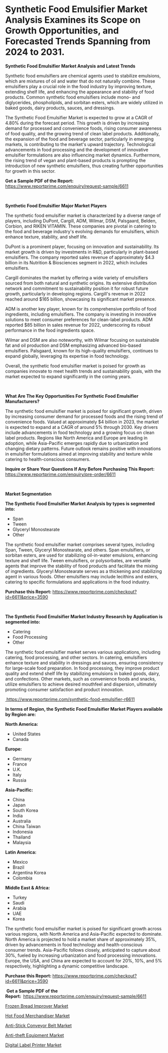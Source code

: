 <p><h1>Synthetic Food Emulsifier Market Analysis Examines its Scope on Growth Opportunities, and Forecasted Trends Spanning from 2024 to 2031.</h1></p><p><strong>Synthetic Food Emulsifier Market Analysis and Latest Trends</strong></p>
<p><p>Synthetic food emulsifiers are chemical agents used to stabilize emulsions, which are mixtures of oil and water that do not naturally combine. These emulsifiers play a crucial role in the food industry by improving texture, extending shelf life, and enhancing the appearance and stability of food products. Common synthetic food emulsifiers include mono- and diglycerides, phospholipids, and sorbitan esters, which are widely utilized in baked goods, dairy products, sauces, and dressings.</p><p>The Synthetic Food Emulsifier Market is expected to grow at a CAGR of 4.80% during the forecast period. This growth is driven by increasing demand for processed and convenience foods, rising consumer awareness of food quality, and the growing trend of clean label products. Additionally, the expansion of the food and beverage sector, particularly in emerging markets, is contributing to the market's upward trajectory. Technological advancements in food processing and the development of innovative emulsifier formulations are also influencing market dynamics. Furthermore, the rising trend of vegan and plant-based products is prompting the introduction of new synthetic emulsifiers, thus creating further opportunities for growth in this sector.</p></p>
<p><strong>Get a Sample PDF of the Report:&nbsp;</strong> <a href="https://www.reportprime.com/enquiry/request-sample/6611">https://www.reportprime.com/enquiry/request-sample/6611</a></p>
<p>&nbsp;</p>
<p><strong>Synthetic Food Emulsifier Major Market Players</strong></p>
<p><p>The synthetic food emulsifier market is characterized by a diverse range of players, including DuPont, Cargill, ADM, Wilmar, DSM, Palsgaard, Belden, Corbion, and RIKEN VITAMIN. These companies are pivotal in catering to the food and beverage industry's evolving demands for emulsifiers, which enhance texture, stability, and shelf life.</p><p>DuPont is a prominent player, focusing on innovation and sustainability. Its market growth is driven by investments in R&D, particularly in plant-based emulsifiers. The company reported sales revenue of approximately $4.3 billion in its Nutrition & Biosciences segment in 2022, which includes emulsifiers.</p><p>Cargill dominates the market by offering a wide variety of emulsifiers sourced from both natural and synthetic origins. Its extensive distribution network and commitment to sustainability position it for robust future growth, particularly in developing regions. Cargill's revenue in 2022 reached around $165 billion, showcasing its significant market presence.</p><p>ADM is another key player, known for its comprehensive portfolio of food ingredients, including emulsifiers. The company is investing in innovative solutions to meet consumer preferences for clean-label products. ADM reported $85 billion in sales revenue for 2022, underscoring its robust performance in the food ingredients space.</p><p>Wilmar and DSM are also noteworthy, with Wilmar focusing on sustainable fat and oil production and DSM emphasizing advanced bio-based emulsifiers. Palsgaard, known for its high-quality emulsifiers, continues to expand globally, leveraging its expertise in food technology.</p><p>Overall, the synthetic food emulsifier market is poised for growth as companies innovate to meet health trends and sustainability goals, with the market expected to expand significantly in the coming years.</p></p>
<p>&nbsp;</p>
<p><strong>What Are The Key Opportunities For Synthetic Food Emulsifier Manufacturers?</strong></p>
<p><p>The synthetic food emulsifier market is poised for significant growth, driven by increasing consumer demand for processed foods and the rising trend of convenience foods. Valued at approximately $4 billion in 2023, the market is expected to expand at a CAGR of around 5% through 2030. Key drivers include advancements in food technology and a growing focus on clean label products. Regions like North America and Europe are leading in adoption, while Asia-Pacific emerges rapidly due to urbanization and changing dietary patterns. Future outlook remains positive with innovations in emulsifier formulations aimed at improving stability and texture while catering to health-conscious consumers.</p></p>
<p><strong>Inquire or Share Your Questions If Any Before Purchasing This Report:</strong> <a href="https://www.reportprime.com/enquiry/pre-order/6611">https://www.reportprime.com/enquiry/pre-order/6611</a></p>
<p>&nbsp;</p>
<p><strong>Market Segmentation</strong></p>
<p><strong>The Synthetic Food Emulsifier Market Analysis by types is segmented into:</strong></p>
<p><ul><li>Span</li><li>Tween</li><li>Glyceryl Monostearate</li><li>Other</li></ul></p>
<p><p>The synthetic food emulsifier market comprises several types, including Span, Tween, Glyceryl Monostearate, and others. Span emulsifiers, or sorbitan esters, are used for stabilizing oil-in-water emulsions, enhancing texture and shelf life. Tween emulsifiers, or polysorbates, are versatile agents that improve the stability of food products and facilitate the mixing of ingredients. Glyceryl Monostearate serves as a thickening and stabilizing agent in various foods. Other emulsifiers may include lecithins and esters, catering to specific formulations and applications in the food industry.</p></p>
<p><strong>Purchase this Report:&nbsp;</strong><a href="https://www.reportprime.com/checkout?id=6611&price=3590">https://www.reportprime.com/checkout?id=6611&price=3590</a></p>
<p>&nbsp;</p>
<p><strong>The Synthetic Food Emulsifier Market Industry Research by Application is segmented into:</strong></p>
<p><ul><li>Catering</li><li>Food Processing</li><li>Other</li></ul></p>
<p><p>The synthetic food emulsifier market serves various applications, including catering, food processing, and other sectors. In catering, emulsifiers enhance texture and stability in dressings and sauces, ensuring consistency for large-scale food preparation. In food processing, they improve product quality and extend shelf life by stabilizing emulsions in baked goods, dairy, and confections. Other markets, such as convenience foods and snacks, utilize emulsifiers to achieve desired mouthfeel and dispersion, ultimately promoting consumer satisfaction and product innovation.</p></p>
<p><a href="https://www.reportprime.com/synthetic-food-emulsifier-r6611">&nbsp;https://www.reportprime.com/synthetic-food-emulsifier-r6611</a></p>
<p><strong>In terms of Region, the Synthetic Food Emulsifier Market Players available by Region are:</strong></p>
<p>
    <p> <strong> North America: </strong>
        <ul>
            <li>United States</li>
            <li>Canada</li>
        </ul>
        </p> 
    <p> <strong> Europe: </strong>
        <ul>
            <li>Germany</li>
            <li>France</li>
            <li>U.K.</li>
            <li>Italy</li>
            <li>Russia</li>
        </ul>
        </p> 
    <p> <strong> Asia-Pacific: </strong>
        <ul>
            <li>China</li>
            <li>Japan</li>
            <li>South Korea</li>
            <li>India</li>
            <li>Australia</li>
            <li>China Taiwan</li>
            <li>Indonesia</li>
            <li>Thailand</li>
            <li>Malaysia</li>
        </ul>
        </p> 
    <p> <strong> Latin America: </strong>
        <ul>
            <li>Mexico</li>
            <li>Brazil</li>
            <li>Argentina Korea</li>
            <li>Colombia</li>
        </ul>
        </p> 
    <p> <strong> Middle East & Africa: </strong>
        <ul>
            <li>Turkey</li>
            <li>Saudi</li>
            <li>Arabia</li>
            <li>UAE</li>
            <li>Korea</li>
        </ul>
    </p>
    </p>
<p><p>The synthetic food emulsifier market is poised for significant growth across various regions, with North America and Asia-Pacific expected to dominate. North America is projected to hold a market share of approximately 35%, driven by advancements in food technology and health-conscious consumer trends. Asia-Pacific follows closely, anticipated to capture about 30%, fueled by increasing urbanization and food processing innovations. Europe, the USA, and China are expected to account for 20%, 10%, and 5% respectively, highlighting a dynamic competitive landscape.</p></p>
<p><strong>Purchase this Report: </strong><a href="https://www.reportprime.com/checkout?id=6611&price=3590">https://www.reportprime.com/checkout?id=6611&price=3590</a></p>
<p>&nbsp;<strong>Get a Sample PDF of the Report:&nbsp;&nbsp;</strong><a href="https://www.reportprime.com/enquiry/request-sample/6611">https://www.reportprime.com/enquiry/request-sample/6611</a></p>
<p><strong></strong></p>
<p><p><a href="https://github.com/MariaWashington76/Market-Research-Report-List-1/blob/main/frozen-bread-improver-market.md">Frozen Bread Improver Market</a></p><p><a href="https://www.linkedin.com/pulse/global-hot-food-merchandiser-market-size-trends-analysis-regional-3rnic?trackingId=y3L1Zf5RSWKi%2BWYzRWGitg%3D%3D">Hot Food Merchandiser Market</a></p><p><a href="https://issuu.com/reportprime-2/docs/anti-stick-conveyor-belt-market-siz_188e2b66bc5cea">Anti-Stick Conveyor Belt Market</a></p><p><a href="https://issuu.com/reportprime-2/docs/anti-theft-equipment-market-size-20_288c48c9d941c8">Anti-theft Equipment Market</a></p><p><a href="https://www.linkedin.com/pulse/digital-label-printer-market-research-report-forecast-growth-bynfc?trackingId=huAv2sCGT5Ki%2FwB5b2n8aA%3D%3D">Digital Label Printer Market</a></p></p>